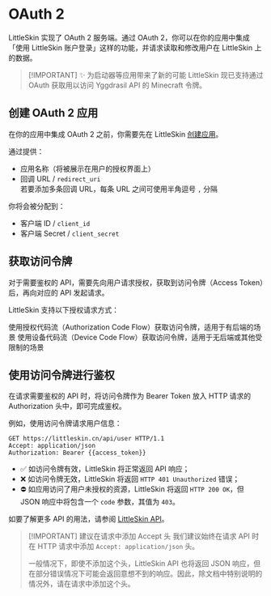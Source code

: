 # OAuth 2

<!--@include: ../for-experts.template.md-->

LittleSkin 实现了 OAuth 2 服务端。通过 OAuth 2，你可以在你的应用中集成「使用 LittleSkin 账户登录」这样的功能，并请求读取和修改用户在 LittleSkin 上的数据。

> [!IMPORTANT] ✨ 为启动器等应用带来了新的可能
> LittleSkin 现已支持通过 OAuth 获取用以访问 Yggdrasil API 的 Minecraft 令牌。

## 创建 OAuth 2 应用

在你的应用中集成 OAuth 2 之前，你需要先在 LittleSkin [<BSSection>创建应用</BSSection>](https://littleskin.cn/user/oauth/manage)。

通过提供：

- 应用名称（将被展示在用户的授权界面上）
- 回调 URL / `redirect_uri`  
  若要添加多条回调 URL，每条 URL 之间可使用半角逗号 `,` 分隔

你将会被分配到：

- 客户端 ID / `client_id`
- 客户端 Secret / `client_secret`

## 获取访问令牌

对于需要鉴权的 API，需要先向用户请求授权，获取到访问令牌（Access Token）后，再向对应的 API 发起请求。

LittleSkin 支持以下授权请求方式：

<NCard title="授权代码授予（Authorization Code Grant）" link="./authorization-code-grant" target="_blank">
使用授权代码流（Authorization Code Flow）获取访问令牌，适用于有后端的场景
</NCard>

<NCard title="设备授权授予（Device Authorization Grant）" link="./device-authorization-grant" target="_blank">
使用设备代码流（Device Code Flow）获取访问令牌，适用于无后端或其他受限制的场景
</NCard>

## 使用访问令牌进行鉴权

在请求需要鉴权的 API 时，将访问令牌作为 Bearer Token 放入 HTTP 请求的 Authorization 头中，即可完成鉴权。

例如，使用访问令牌请求用户信息：

```http
GET https://littleskin.cn/api/user HTTP/1.1
Accept: application/json
Authorization: Bearer {{access_token}}
```

- ✅ 如访问令牌有效，LittleSkin 将正常返回 API 响应；
- ❌  如访问令牌无效，LittleSkin 将返回 `HTTP 401 Unauthorized` 错误；
- ⛔ 如应用访问了用户未授权的资源，LittleSkin 将返回 `HTTP 200 OK`，但 JSON 响应中将包含一个 `code` 参数，其值为 `403`。

如要了解更多 API 的用法，请参阅 [LittleSkin API](../api.md)。

> [!IMPORTANT] 建议在请求中添加 Accept 头
> 我们建议始终在请求 API 时在 HTTP 请求中添加 `Accept: application/json` 头。
>
> 一般情况下，即使不添加这个头，LittleSkin API 也将返回 JSON 响应，但在部分错误情况下可能会返回意想不到的响应。因此，除文档中特别说明的情况外，请在请求中添加这个头。
